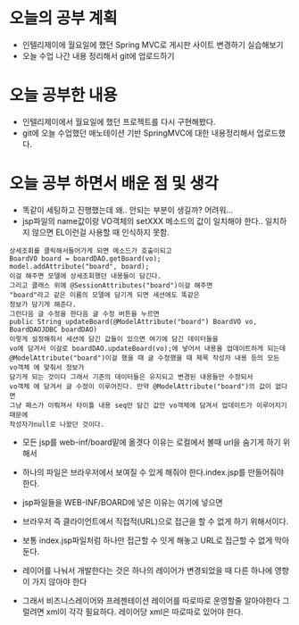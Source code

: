 # 오늘의 공부 계획
* 인텔리제이에 월요일에 했던 Spring MVC로 게시판 사이트 변경하기 실습해보기
* 오늘 수업 나간 내용 정리해서 git에 업로드하기

# 오늘 공부한 내용
* 인텔리제이에서 월요일에 했던 프로젝트를 다시 구현해봤다.
* git에 오늘 수업했던 애노테이션 기반 SpringMVC에 대한 내용정리해서 업로드했다.  
# 오늘 공부 하면서 배운 점 및 생각
* 똑같이 세팅하고 진행했는데 왜.. 안되는 부분이 생길까? 어려워...
* jsp파일의 name값이랑 VO객체의 setXXX 메소드의 값이 일치해야 한다.. 일치하지 않으면 EL이런걸 사용할 때 인식하지 못함.

```
상세조회를 클릭해서들어가게 되면 메소드가 호출이되고
BoardVO board = boardDAO.getBoard(vo);
model.addAttribute("board", board);
이걸 해주면 모델에 상세조회했던 내용들이 담긴다.
그리고 클래스 위에 @SessionAttributes("board")이걸 해주면
"board"라고 같은 이름의 모델에 담기게 되면 세션에도 똑같은
정보가 담기게 해준다.
그런다음 글 수정을 한다음 글 수정 버튼을 누르면
public String updateBoard(@ModelAttribute("board") BoardVO vo, BoardDAOJDBC boardDAO) 
이렇게 설정해줘서 세션에 담긴 값들이 있으면 여기에 담긴 데이터들을
vo에 담겨서 이걸로 boardDAO.updateBoard(vo);에 넣어서 내용을 업데이트하게 되는데
@ModelAttribute("board")이걸 했을 때 글 수정했을 때 제목 작성자 내용 등의 모든 vo객체 에 맞춰서 정보가
담기게 되는 것이다 그래서 기존의 데이터들은 유지되고 변경된 내용들만 수정되서
vo객체 에 담겨서 글 수정이 이루어진다. 만약 @ModelAttribute("board")의 값이 없다면
그냥 패스가 이뤄져서 타이틀 내용 seq만 담긴 값만 vo객체에 담겨서 업데이트가 이루어지기때문에
작성자가null로 나왔던 것이다.
```
* 모든 jsp를 web-inf/board밑에 옮겻다 이유는 로컬에서 볼때 url을 숨기게 하기 위해서
* 하나의 파일은 브라우저에서 보여질 수 있게 해줘야 한다.index.jsp를 만들어줘야한다.
* jsp파일들을 WEB-INF/BOARD에 넣은 이유는 여기에 넣으면
* 브라우저 즉 클라이언트에서 직접적(URL)으로 접근을 할 수 없게 하기 위해서이다.
* 보통 index.jsp파일처럼 하나만 접근할 수 잇게 해놓고 URL로 접근할 수 없게
막아 둔다.

* 레이어를 나눠서 개발한다는 것은 하나의 레이어가 변경되었을 때
다른 하나에 영향이 가지 않아야 한다
* 그래서 비즈니스레이어와 프레젠테이션 레이어를 따로따로 운영할줄 알아야한다 그럴려면 xml이 각각 필요하다.
레이어당 xml은 따로따로 있어야 한다.